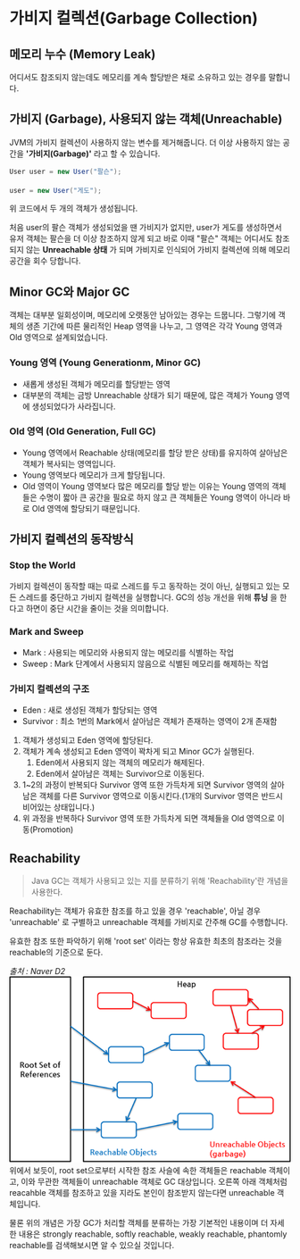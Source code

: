 # 가비지 컬렉션(Garbage Collection)

## 메모리 누수 (Memory Leak) 

어디서도 참조되지 않는데도 메모리를 계속 할당받은 채로 소유하고 있는 경우를 말합니다.

## 가비지 (Garbage), 사용되지 않는 객체(Unreachable)

JVM의 가비지 컬렉션이 사용하지 않는 변수를 제거해줍니다.
더 이상 사용하지 않는 공간을 __'가비지(Garbage)'__ 라고 할 수 있습니다. 

```java
User user = new User("팔슨");

user = new User("게도");
```

위 코드에서 두 개의 객체가 생성됩니다. 

처음 user의 팔슨 객체가 생성되었을 땐 가비지가 없지만, user가 게도를 생성하면서 유저 객체는 팔슨을 더 이상 참조하지 않게 되고 바로 이때 "팔슨" 객체는 어디서도 참조되지 않는 __Unreachable 상태__ 가 되며 가비지로 인식되어 가비지 컬렉션에 의해 메모리 공간을 회수 당합니다.

## Minor GC와 Major GC

객체는 대부분 일회성이며, 메모리에 오랫동안 남아있는 경우는 드뭅니다. 그렇기에 객체의 생존 기간에 따른 물리적인 Heap 영역을 나누고, 그 영역은 각각 Young 영역과 Old 영역으로 설계되었습니다.

### Young 영역 (Young Generationm, Minor GC)
- 새롭게 생성된 객체가 메모리를 할당받는 영역
- 대부분의 객체는 금방 Unreachable 상태가 되기 때문에, 많은 객체가 Young 영역에 생성되었다가 사라집니다.

### Old 영역 (Old Generation, Full GC)
- Young 영역에서 Reachable 상태(메모리를 할당 받은 상태)를 유지하여 살아남은 객체가 복사되는 영역입니다.
- Young 영역보다 메모리가 크게 할당됩니다.
- Old 영역이 Young 영역보다 많은 메모리를 할당 받는 이유는 Young 영역의 객체들은 수명이 짧아 큰 공간을 필요로 하지 않고 큰 객체들은 Young 영역이 아니라 바로 Old 영역에 할당되기 때문입니다.

## 가비지 컬렉션의 동작방식

### Stop the World

가비지 컬렉션이 동작할 때는 따로 스레드를 두고 동작하는 것이 아닌, 실행되고 있는 모든 스레드를 중단하고 가비지 컬렉션을 실행합니다. GC의 성능 개선을 위해 __튜닝__ 을 한다고 하면이 중단 시간을 줄이는 것을 의미합니다.

### Mark and Sweep

- Mark : 사용되는 메모리와 사용되지 않는 메모리를 식별하는 작업
- Sweep : Mark 단계에서 사용되지 않음으로 식별된 메모리를 해제하는 작업

### 가비지 컬렉션의 구조

- Eden : 새로 생성된 객체가 할당되는 영역
- Survivor : 최소 1번의 Mark에서 살아남은 객체가 존재하는 영역이 2개 존재함

1. 객체가 생성되고 Eden 영역에 할당된다.
2. 객체가 계속 생성되고 Eden 영역이 꽉차게 되고 Minor GC가 실행된다.
    1. Eden에서 사용되지 않는 객체의 메모리가 해제된다.
    2. Eden에서 살아남은 객체는 Survivor으로 이동된다.
3. 1~2의 과정이 반복되다 Survivor 영역 또한 가득차게 되면 Survivor 영역의 살아남은 객체를 다른 Survivor 영역으로 이동시킨다.(1개의 Survivor 영역은 반드시 비어있는 상태입니다.)
4. 위 과정을 반복하다 Survivor 영역 또한 가득차게 되면 객체들을 Old 영역으로 이동(Promotion)

## Reachability
> Java GC는 객체가 사용되고 있는 지를 분류하기 위해 'Reachability'란 개념을 사용한다.

Reachability는 객체가 유효한 참조를 하고 있을 경우 'reachable', 아닐 경우 'unreachable' 로 구별하고 unreachable 객체를 가비지로 간주해 GC를 수행합니다.

유효한 참조 또한 파악하기 위해 'root set' 이라는 항상 유효한 최초의 참조라는 것을 reachable의 기준으로 둔다.


*출처 : Naver D2*
![reachablilty.png](..%2Fimages%2Freachablilty.png)
위에서 보듯이, root set으로부터 시작한 참조 사슬에 속한 객체들은 reachable 객체이고, 이와 무관한 객체들이 unreachable 객체로 GC 대상입니다. 오른쪽 아래 객체처럼 reacahble 객체를 참조하고 있을 지라도 본인이 참조받지 않는다면 unreachable 객체입니다.

물론 위의 개념은 가장 GC가 처리할 객체를 분류하는 가장 기본적인 내용이며 더 자세한 내용은 strongly reachable, softly reachable, weakly reachable, phantomly reachable를 검색해보시면 알 수 있으실 것입니다.